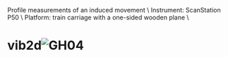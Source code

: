 Profile measurements of an induced movement \\
Instrument: ScanStation P50 \\
Platform: train carriage with a one-sided wooden plane \\

# vib2d![GH04](https://github.com/user-attachments/assets/afba0595-fae2-43d4-9f83-b3764284a505)
